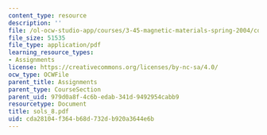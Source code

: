 ```yaml
---
content_type: resource
description: ''
file: /ol-ocw-studio-app/courses/3-45-magnetic-materials-spring-2004/cda28104f364b68d732db920a3644e6b_sols_8.pdf
file_size: 51535
file_type: application/pdf
learning_resource_types:
- Assignments
license: https://creativecommons.org/licenses/by-nc-sa/4.0/
ocw_type: OCWFile
parent_title: Assignments
parent_type: CourseSection
parent_uid: 979d0a8f-4c6b-edab-341d-9492954cabb9
resourcetype: Document
title: sols_8.pdf
uid: cda28104-f364-b68d-732d-b920a3644e6b
---
```

